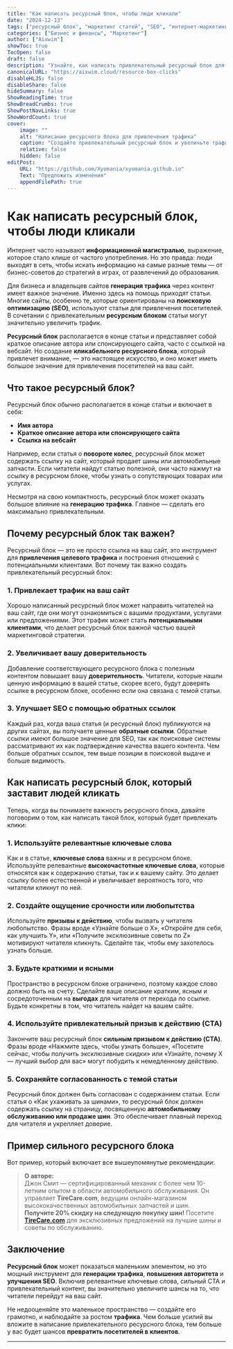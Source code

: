 ```yaml
---
title: "Как написать ресурсный блок, чтобы люди кликали"
date: "2024-12-13"
tags: ["ресурсный блок", "маркетинг статей", "SEO", "интернет-маркетинг", "контент-маркетинг", "генерация трафика"]
categories: ["Бизнес и финансы", "Маркетинг"]
author: ["Aixwim"]
showToc: true
TocOpen: false
draft: false
description: "Узнайте, как написать привлекательный ресурсный блок для ваших статей, чтобы привлечь внимание и увеличить трафик на ваш сайт."
canonicalURL: "https://aixwim.cloud/resource-box-clicks"
disableHLJS: false
disableShare: false
hideSummary: false
ShowReadingTime: true
ShowBreadCrumbs: true
ShowPostNavLinks: true
ShowWordCount: true
cover:
    image: ""
    alt: "Написание ресурсного блока для привлечения трафика"
    caption: "Создайте привлекательный ресурсный блок и увеличьте трафик на свой сайт."
    relative: false
    hidden: false
editPost:
    URL: "https://github.com/Xyomania/xyomania.github.io"
    Text: "Предложить изменения"
    appendFilePath: true
---
```


# Как написать ресурсный блок, чтобы люди кликали

Интернет часто называют **информационной магистралью**, выражение, которое стало клише от частого употребления. Но это правда: люди выходят в сеть, чтобы искать информацию на самые разные темы — от бизнес-советов до стратегий в играх, от развлечений до образования.

Для бизнеса и владельцев сайтов **генерация трафика** через контент имеет важное значение. Именно здесь на помощь приходят статьи. Многие сайты, особенно те, которые ориентированы на **поисковую оптимизацию (SEO)**, используют статьи для привлечения посетителей. В сочетании с привлекательным **ресурсным блоком** статьи могут значительно увеличить трафик.

**Ресурсный блок** располагается в конце статьи и представляет собой краткое описание автора или спонсирующего сайта, часто с ссылкой на вебсайт. Но создание **кликабельного ресурсного блока**, который привлечет внимание, — это настоящее искусство, и оно может иметь большое значение для привлечения посетителей на ваш сайт.

## Что такое ресурсный блок?

Ресурсный блок обычно располагается в конце статьи и включает в себя:

- **Имя автора**  
- **Краткое описание автора или спонсирующего сайта**  
- **Ссылка на вебсайт**  

Например, если статья о **повороте колес**, ресурсный блок может содержать ссылку на сайт, который продает шины или автомобильные запчасти. Если читатели найдут статью полезной, они часто нажмут на ссылку в ресурсном блоке, чтобы узнать о сопутствующих товарах или услугах.

Несмотря на свою компактность, ресурсный блок может оказать большое влияние на **генерацию трафика**. Главное — сделать его максимально привлекательным.

## Почему ресурсный блок так важен?

Ресурсный блок — это не просто ссылка на ваш сайт, это инструмент для **привлечения целевого трафика** и построения отношений с потенциальными клиентами. Вот почему так важно создать привлекательный ресурсный блок:

### 1. **Привлекает трафик на ваш сайт**

Хорошо написанный ресурсный блок может направить читателей на ваш сайт, где они могут ознакомиться с вашими продуктами, услугами или предложениями. Этот трафик может стать **потенциальными клиентами**, что делает ресурсный блок важной частью вашей маркетинговой стратегии.

### 2. **Увеличивает вашу доверительность**

Добавление соответствующего ресурсного блока с полезным контентом повышает вашу **доверительность**. Читатели, которые нашли ценную информацию в вашей статье, скорее всего, будут доверять ссылке в ресурсном блоке, особенно если она связана с темой статьи.

### 3. **Улучшает SEO с помощью обратных ссылок**

Каждый раз, когда ваша статья (и ресурсный блок) публикуются на других сайтах, вы получаете ценные **обратные ссылки**. Обратные ссылки имеют большое значение для SEO, так как поисковые системы рассматривают их как подтверждение качества вашего контента. Чем больше обратных ссылок, тем выше позиции в поисковой выдаче и больше видимость.

## Как написать ресурсный блок, который заставит людей кликать

Теперь, когда вы понимаете важность ресурсного блока, давайте поговорим о том, как написать такой блок, который будет привлекать клики:

### 1. **Используйте релевантные ключевые слова**

Как и в статье, **ключевые слова** важны и в ресурсном блоке. Используйте релевантные **высокочастотные ключевые слова**, которые относятся как к содержанию статьи, так и к вашему сайту. Это делает ссылку более естественной и увеличивает вероятность того, что читатели кликнут по ней.

### 2. **Создайте ощущение срочности или любопытства**

Используйте **призывы к действию**, чтобы вызвать у читателя любопытство. Фразы вроде «Узнайте больше о X», «Откройте для себя, как улучшить Y», или «Получите эксклюзивные советы по Z» мотивируют читателя кликнуть. Сделайте так, чтобы ему захотелось узнать больше.

### 3. **Будьте краткими и ясными**

Пространство в ресурсном блоке ограничено, поэтому каждое слово должно быть на счету. Сделайте ваше описание кратким, ясным и сосредоточенным на **выгодах** для читателя от перехода по ссылке. Будьте конкретны в том, что читатель найдет на вашем сайте.

### 4. **Используйте привлекательный призыв к действию (CTA)**

Закончите ваш ресурсный блок **сильным призывом к действию (CTA)**. Фразы вроде «Нажмите здесь, чтобы узнать больше», «Посетите сейчас, чтобы получить эксклюзивные скидки» или «Узнайте, почему X — лучший выбор для вас» могут побудить к немедленному действию.

### 5. **Сохраняйте согласованность с темой статьи**

Ресурсный блок должен быть согласован с содержанием статьи. Если статья о «Как ухаживать за шинами», то ресурсный блок должен содержать ссылку на страницу, посвященную **автомобильному обслуживанию или продаже шин**. Это обеспечивает плавный переход для читателя и укрепляет доверие.

## Пример сильного ресурсного блока

Вот пример, который включает все вышеупомянутые рекомендации:

> **О авторе:**  
> Джон Смит — сертифицированный механик с более чем 10-летним опытом в области автомобильного обслуживания. Он управляет **TireCare.com**, ведущим онлайн-магазином высококачественных автомобильных запчастей и шин.  
> **Получите 20% скидку на следующую покупку шин!** Посетите [**TireCare.com**](https://www.tirecare.com) для эксклюзивных предложений на лучшие шины и советы по обслуживанию.

## Заключение

**Ресурсный блок** может показаться маленьким элементом, но это мощный инструмент для **генерации трафика**, **повышения авторитета** и **улучшения SEO**. Включив релевантные ключевые слова, сильный CTA и привлекательный контент, вы значительно увеличите шансы на то, что читатели перейдут на ваш сайт.

Не недооценяйте это маленькое пространство — создайте его грамотно, и наблюдайте за ростом **трафика**. Чем больше усилий вы вложите в написание привлекательного ресурсного блока, тем больше у вас будет шансов **превратить посетителей в клиентов**.

---

